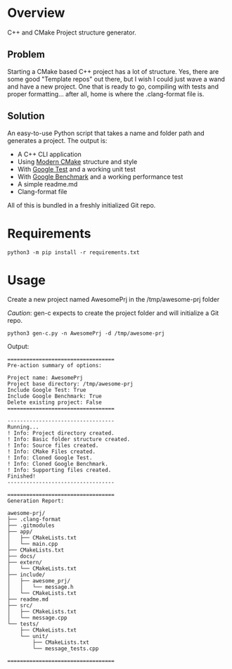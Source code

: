 # Overview
C++ and CMake Project structure generator.

## Problem
Starting a CMake based C++ project has a lot of structure. Yes, there are some good 
"Template repos" out there, but I wish I could just wave a wand and have a new project.
One that is ready to go, compiling with tests and proper formatting... after all, home is
where the .clang-format file is.

## Solution
An easy-to-use Python script that takes a name and folder path and generates a project.
The output is:
* A C++ CLI application
* Using [Modern CMake](https://cliutils.gitlab.io/modern-cmake/) structure and style
* With [Google Test](https://github.com/google/googletest) and a working unit test
* With [Google Benchmark](https://github.com/google/benchmark) and a working performance test
* A simple readme.md
* Clang-format file

All of this is bundled in a freshly initialized Git repo.

# Requirements
```
python3 -m pip install -r requirements.txt
```

# Usage
Create a new project named AwesomePrj in the /tmp/awesome-prj folder

_Caution_: gen-c expects to create the project folder and will initialize a Git repo. 

```
python3 gen-c.py -n AwesomePrj -d /tmp/awesome-prj
```

Output:  
```
==================================
Pre-action summary of options:

Project name: AwesomePrj
Project base directory: /tmp/awesome-prj
Include Google Test: True
Include Google Benchmark: True
Delete existing project: False
==================================

----------------------------------
Running...
! Info: Project directory created.
! Info: Basic folder structure created.
! Info: Source files created.
! Info: CMake Files created.
! Info: Cloned Google Test.
! Info: Cloned Google Benchmark.
! Info: Supporting files created.
Finished!
----------------------------------

==================================
Generation Report:

awesome-prj/
├── .clang-format
├── .gitmodules
├── app/
│   ├── CMakeLists.txt
│   └── main.cpp
├── CMakeLists.txt
├── docs/
├── extern/
│   └── CMakeLists.txt
├── include/
│   ├── awesome_prj/
│   │   └── message.h
│   └── CMakeLists.txt
├── readme.md
├── src/
│   ├── CMakeLists.txt
│   └── message.cpp
└── tests/
    ├── CMakeLists.txt
    └── unit/
        ├── CMakeLists.txt
        └── message_tests.cpp

==================================
```

